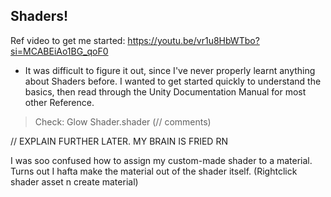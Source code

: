 ## Shaders!
Ref video to get me started:
https://youtu.be/vr1u8HbWTbo?si=MCABEiAo1BG_qoF0
- It was difficult to figure it out, since I've never properly learnt anything about Shaders before. I wanted to get started quickly to understand the basics, then read through the Unity Documentation Manual for most other Reference. 
> Check: Glow Shader.shader (// comments)


// EXPLAIN FURTHER LATER. MY BRAIN IS FRIED RN



I was soo confused how to assign my custom-made shader to a material. Turns out I hafta make the material out of the shader itself. (Rightclick shader asset n create material)